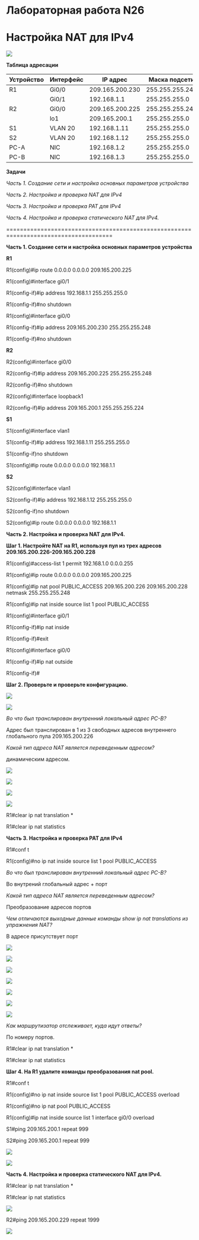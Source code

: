# Лабораторная работа N26
# Настройка NAT для IPv4

![](https://github.com/netdoms/repozit/blob/main/labs_otus/lab_29/1.jpg "")

**Таблица адресации**

|Устройство|Интерфейс|IP адрес     |Маска подсети  |
|------|-----------|---------------|---------------|
|R1    |Gi0/0      |209.165.200.230|255.255.255.248|
|      |Gi0/1      |192.168.1.1    |255.255.255.0  |
|R2    |Gi0/0      |209.165.200.225|255.255.255.248|
|      |lo1        |209.165.200.1  |255.255.255.0  |
| S1   |VLAN 20    |192.168.1.11   |255.255.255.0  |
| S2   |VLAN 20    |192.168.1.12   |255.255.255.0  |
| PC-A |NIC        |192.168.1.2    |255.255.255.0  |
| PC-B |NIC        |192.168.1.3    |255.255.255.0  |


**Задачи**

*Часть 1. Создание сети и настройка основных параметров устройства*

*Часть 2. Настройка и проверка NAT для IPv4*

*Часть 3. Настройка и проверка PAT для IPv4*

*Часть 4. Настройка и проверка статического NAT для IPv4.*

=====================================================================================

**Часть 1. Создание сети и настройка основных параметров устройства**









**R1**

R1(config)#ip route 0.0.0.0 0.0.0.0 209.165.200.225

R1(config)#interface gi0/1


R1(config-if)#ip address 192.168.1.1 255.255.255.0

R1(config-if)#no shutdown


R1(config)#interface gi0/0


R1(config-if)#ip address 209.165.200.230 255.255.255.248

R1(config-if)#no shutdown

**R2**


R2(config)#interface gi0/0

R2(config-if)#ip address 209.165.200.225 255.255.255.248

R2(config-if)#no shutdown

R2(config)#interface loopback1


R2(config-if)#ip address 209.165.200.1 255.255.255.224

**S1**

S1(config)#interface vlan1


S1(config-if)#ip address 192.168.1.11 255.255.255.0

S1(config-if)no shutdown


S1(config)#ip route 0.0.0.0 0.0.0.0 192.168.1.1


**S2**

S2(config)#interface vlan1


S2(config-if)#ip address 192.168.1.12 255.255.255.0

S2(config-if)no shutdown

S2(config)#ip route 0.0.0.0 0.0.0.0 192.168.1.1


**Часть 2. Настройка и проверка NAT для IPv4.**

**Шаг 1. Настройте NAT на R1, используя пул из трех адресов 209.165.200.226-209.165.200.228**

R1(config)#access-list 1 permit 192.168.1.0 0.0.0.255

R1(config)#ip route 0.0.0.0 0.0.0.0 209.165.200.225

R1(config)#ip nat pool PUBLIC_ACCESS 209.165.200.226 209.165.200.228 netmask 255.255.255.248

R1(config)#ip nat inside source list 1 pool PUBLIC_ACCESS

R1(config)#interface gi0/1

R1(config-if)#ip nat inside


R1(config-if)#exit

R1(config)#interface gi0/0

R1(config-if)#ip nat outside

R1(config-if)#

**Шаг 2. Проверьте и проверьте конфигурацию.** 

![](https://github.com/netdoms/repozit/blob/main/labs_otus/lab_29/2.jpg "")


![](https://github.com/netdoms/repozit/blob/main/labs_otus/lab_29/3.jpg "")

*Во что был транслирован внутренний локальный адрес PC-B?*

Адрес был транслирован в 1 из 3 свободных адресов внутреннего глобального пула 209.165.200.226

*Какой тип адреса NAT является переведенным адресом?*

динамическим адресом.


![](https://github.com/netdoms/repozit/blob/main/labs_otus/lab_29/4.jpg "")

![](https://github.com/netdoms/repozit/blob/main/labs_otus/lab_29/5.jpg "")


![](https://github.com/netdoms/repozit/blob/main/labs_otus/lab_29/6.jpg "")

![](https://github.com/netdoms/repozit/blob/main/labs_otus/lab_29/7.jpg "")


R1#clear ip nat translation *

R1#clear ip nat statistics

**Часть 3. Настройка и проверка PAT для IPv4**

R1#conf t

R1(config)#no ip nat inside source list 1 pool PUBLIC_ACCESS

*Во что был транслирован внутренний локальный адрес PC-B?*
 
Во внутрений глобальный адрес + порт

*Какой тип адреса NAT является переведенным адресом?*

Преобразование адресов портов

*Чем отличаются выходные данные команды show ip nat translations из упражнения NAT?*

В адресе присутствует порт

![](https://github.com/netdoms/repozit/blob/main/labs_otus/lab_29/8.jpg "")

![](https://github.com/netdoms/repozit/blob/main/labs_otus/lab_29/9.jpg "")

![](https://github.com/netdoms/repozit/blob/main/labs_otus/lab_29/10.jpg "")

![](https://github.com/netdoms/repozit/blob/main/labs_otus/lab_29/11.jpg "")

![](https://github.com/netdoms/repozit/blob/main/labs_otus/lab_29/12.jpg "")

![](https://github.com/netdoms/repozit/blob/main/labs_otus/lab_29/13.jpg "")

![](https://github.com/netdoms/repozit/blob/main/labs_otus/lab_29/14.jpg "")

*Как маршрутизатор отслеживает, куда идут ответы?*

По  номеру портов.


R1#clear ip nat translation *

R1#clear ip nat statistics

**Шаг 4. На R1 удалите команды преобразования nat pool.**

R1#conf t


R1(config)#no ip nat inside source list 1 pool PUBLIC_ACCESS overload

R1(config)#no ip nat pool PUBLIC_ACCESS

R1(config)#ip nat inside source list 1 interface gi0/0 overload

S1#ping 209.165.200.1 repeat 999

S2#ping 209.165.200.1 repeat 999

![](https://github.com/netdoms/repozit/blob/main/labs_otus/lab_29/15.jpg "")

![](https://github.com/netdoms/repozit/blob/main/labs_otus/lab_29/16.jpg "")

**Часть 4. Настройка и проверка статического NAT для IPv4.**

R1#clear ip nat translation *


R1#clear ip nat statistics


![](https://github.com/netdoms/repozit/blob/main/labs_otus/lab_29/17.jpg "")


R2#ping 209.165.200.229 repeat 1999


![](https://github.com/netdoms/repozit/blob/main/labs_otus/lab_29/18.jpg "")